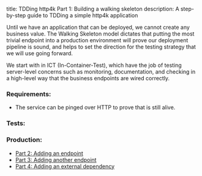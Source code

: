 title: TDDing http4k Part 1: Building a walking skeleton
description: A step-by-step guide to TDDing a simple http4k application

Until we have an application that can be deployed, we cannot create any business value. The Walking Skeleton
model dictates that putting the most trivial endpoint into a production environment will prove our deployment
pipeline is sound, and helps to set the direction for the testing strategy that we will use going forward.

We start with in ICT (In-Container-Test), which have the job of testing server-level concerns such as monitoring,
documentation, and checking in a high-level way that the business endpoints are wired correctly.

### Requirements:
- The service can be pinged over HTTP to prove that is still alive.

### Tests:

<script src="https://gist-it.appspot.com/https://github.com/http4k/http4k/blob/docs_reorg/src/docs/guide/tutorials/tdding_http4k/_1/tests.kt"></script>

### Production:

<script src="https://gist-it.appspot.com/https://github.com/http4k/http4k/blob/docs_reorg/src/docs/guide/tutorials/tdding_http4k/_1/project.kt"></script>

- [Part 2: Adding an endpoint](../_2)
- [Part 3: Adding another endpoint](../_3)
- [Part 4: Adding an external dependency](../_4)
